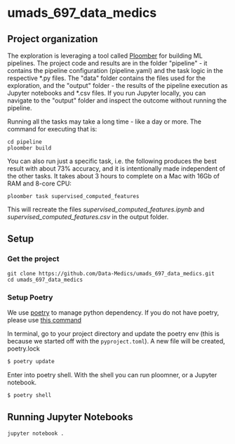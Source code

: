 # umads_697_data_medics

## Project organization
The exploration is leveraging a tool called [Ploomber](https://ploomber.readthedocs.io/en/latest/) for building ML pipelines.
The project code and results are in the folder "pipeline" - it contains the pipeline configuration (pipeline.yaml) and 
the task logic in the respective *.py files. The "data" folder contains the files used for the 
exploration, and the "output" folder - the results of the pipeline execution as Jupyter notebooks and *.csv files. 
If you run Jupyter locally, you can navigate to the "output" folder and inspect the outcome without running the pipeline.

Running all the tasks may take a long time - like a day or more. The command for executing that is:
```buildoutcfg
cd pipeline
ploomber build
```
You can also run just a specific task, i.e. the following produces the best result with about 73%
accuracy, and it is intentionally made independent of the other tasks. It takes about 3 hours to complete
on a Mac with 16Gb of RAM and 8-core CPU:
```buildoutcfg
ploomber task supervised_computed_features
```
This will recreate the files _supervised_computed_features.ipynb_ and _supervised_computed_features.csv_
in the output folder.

## Setup

### Get the project

```buildoutcfg
git clone https://github.com/Data-Medics/umads_697_data_medics.git
cd umads_697_data_medics
```

### Setup Poetry

We use [poetry](https://python-poetry.org/docs/) to manage python dependency.
If you do not have poetry, please use [this command](https://python-poetry.org/docs/#osx--linux--bashonwindows-install-instructions)

In terminal, go to your project directory and update the poetry env (this is because we started off with the `pyproject.toml`). A new file will be created, poetry.lock 
```bash
$ poetry update 
```

Enter into poetry shell. With the shell you can run ploomner, or a Jupyter notebook. 
```bash
$ poetry shell
```

## Running Jupyter Notebooks
```buildoutcfg
jupyter notebook .
```
